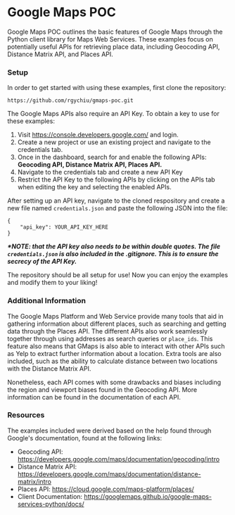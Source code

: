 # Google Maps POC
Google Maps POC outlines the basic features of Google Maps through
the Python client library for Maps Web Services. These examples
focus on potentially useful APIs for retrieving place data,
including Geocoding API, Distance Matrix API, and
Places API.

### Setup
In order to get started with using these examples, first clone the
repository:
```
https://github.com/rgychiu/gmaps-poc.git
```

The Google Maps APIs also require an API Key. To obtain a key to 
use for these examples:
1. Visit https://console.developers.google.com/ and login.
2. Create a new project or use an existing project and navigate
to the credentials tab.
3. Once in the dashboard, search for and enable the following APIs:
**Geocoding API, Distance Matrix API, Places API.**
4. Navigate to the credentials tab and create a new API Key
5. Restrict the API Key to the following APIs by clicking on 
the APIs tab when editing the key and selecting the enabled APIs.

After setting up an API key, navigate to the cloned respository
and create a new file named ```credentials.json``` and paste the
following JSON into the file:
```
{
    "api_key": YOUR_API_KEY_HERE
}
```
**_*NOTE: that the API key also needs to be within double quotes.
The file ```credentials.json``` is also included in the .gitignore.
This is to ensure the secrecy of the API Key._**

The repository should be all setup for use! Now you can enjoy the
examples and modify them to your liking!

### Additional Information
The Google Maps Platform and Web Service provide many tools that
aid in gathering information about different places, such as 
searching and getting data through the Places API. The different
APIs also work seamlessly together through using addresses as 
search queries or ```place_ids```. This feature also means that
GMaps is also able to interact with other APIs such as Yelp to
extract further information about a location. Extra tools are also included, such
as the ability to calculate distance between two locations with
the Distance Matrix API.

Nonetheless, each API comes with some drawbacks and biases
including the region and viewport biases found in the Geocoding
API. More information can be found in the documentation of each
API.

### Resources
The examples included were derived based on the help found through
Google's documentation, found at the following links:
* Geocoding API: https://developers.google.com/maps/documentation/geocoding/intro
* Distance Matrix API: https://developers.google.com/maps/documentation/distance-matrix/intro
* Places API: https://cloud.google.com/maps-platform/places/
* Client Documentation: https://googlemaps.github.io/google-maps-services-python/docs/